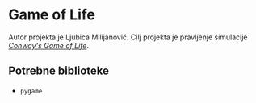 # Game of Life
Autor projekta je Ljubica Milijanović. Cilj projekta je pravljenje simulacije [*Conway's Game of Life*](https://en.wikipedia.org/wiki/Conway%27s_Game_of_Life).

## Potrebne biblioteke
- `pygame`
